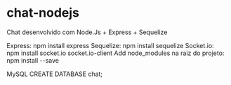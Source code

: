 # chat-nodejs
Chat desenvolvido com Node.Js + Express + Sequelize

Express: npm install express
Sequelize: npm install sequelize
Socket.io: npm install socket.io socket.io-client
Add node_modules na raiz do projeto: npm install --save

MySQL
  CREATE DATABASE chat;
